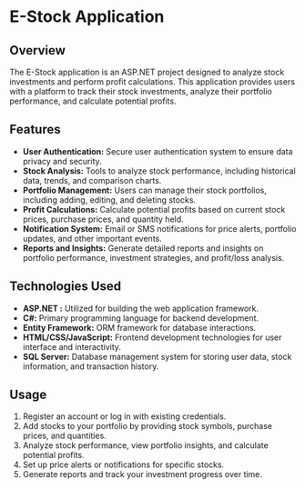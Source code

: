 # E-Stock Application

## Overview

The E-Stock application is an ASP.NET project designed to analyze stock investments and perform profit calculations. This application provides users with a platform to track their stock investments, analyze their portfolio performance, and calculate potential profits. 

## Features

- **User Authentication:** Secure user authentication system to ensure data privacy and security.
- **Stock Analysis:** Tools to analyze stock performance, including historical data, trends, and comparison charts.
- **Portfolio Management:** Users can manage their stock portfolios, including adding, editing, and deleting stocks.
- **Profit Calculations:** Calculate potential profits based on current stock prices, purchase prices, and quantity held.
- **Notification System:** Email or SMS notifications for price alerts, portfolio updates, and other important events.
- **Reports and Insights:** Generate detailed reports and insights on portfolio performance, investment strategies, and profit/loss analysis.

## Technologies Used

- **ASP.NET :** Utilized for building the web application framework.
- **C#:** Primary programming language for backend development.
- **Entity Framework:** ORM framework for database interactions.
- **HTML/CSS/JavaScript:** Frontend development technologies for user interface and interactivity.
- **SQL Server:** Database management system for storing user data, stock information, and transaction history.


## Usage

1. Register an account or log in with existing credentials.
2. Add stocks to your portfolio by providing stock symbols, purchase prices, and quantities.
3. Analyze stock performance, view portfolio insights, and calculate potential profits.
4. Set up price alerts or notifications for specific stocks.
5. Generate reports and track your investment progress over time.

